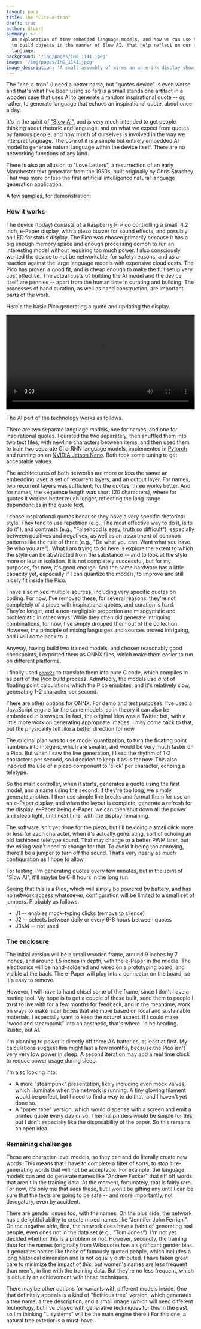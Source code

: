 ```yaml
---
layout: page
title: The "Cite-a-tron"
draft: true
author: Stuart
summary: >-
  An exploration of tiny embedded language models, and how we can use them
  to build objects in the manner of Slow AI, that help reflect on our use of
  language.
background: '/img/pages/IMG_1141.jpeg'
image: '/img/pages/IMG_1141.jpeg'
image_description: 'A small assembly of wires an an e-ink display showing an imaginary quotation'
---
```


The "cite-a-tron" (I need a better name, but "quotes device" is even worse and 
that's what I've been using so far) is a small standalone artifact in a wooden case that uses AI
to generate a random inspirational quote -- or, rather, to generate language that
echoes an inspirational quote, about once a day. 

It's in the spirit of 
["Slow AI"](https://morungos.com/2021/05/08/slow-ai/), and is very much intended 
to get people thinking about rhetoric and language, and on what we
expect from quotes by famous people, and how much of ourselves is involved
in the way we interpret language. The core of it is a simple but entirely
embedded AI model to generate natural language within the device itself. There
are no networking functions of any kind.

There is also an allusion to "Love Letters", a resurrection of an early Manchester
text generator from the 1950s, built originally by Chris Strachey. That was more or
less the first artificial intelligence natural language generation application.

A few samples, for demonstration:



### How it works

The device (today) consists of a Raspberry Pi Pico controlling a small, 4.2 inch, e-Paper
display, with a piezo buzzer for sound effects, and possibly an LED for status display. The
Pico was chosen primarily because it has a big enough memory space and enough
processing oomph to run an interesting model without requiring too much power. 
I also consciously wanted the device to not be networkable, for safety reasons, 
and as a reaction against the large language models with expensive cloud costs. 
The Pico has proven a good fit, and is cheap enough to make the full setup very
cost effective. The actual costs of building the AI model and the device itself are
pennies -- apart from the human time in curating and building. The processes of hand curation, as 
well as hand construction, are important parts of the work.

Here's the basic Pico generating a quote and updating the display.

<video width="100%" controls="controls">
  <source src="/img/quotes.mp4">
</video>

The AI part of the technology works as follows.

There are two separate language models, one for names, and one for inspirational
quotes. I curated the two separately, then shuffled them into two text files, 
with newline characters between items, and then used them to train two separate
CharRNN language models, implemented in [Pytorch](https://pytorch.org/) and running 
on an [NVIDIA Jetson Nano](https://developer.nvidia.com/embedded/jetson-nano-developer-kit).
Both took some tuning to get acceptable values. 

The architectures of both networks are more or less the same: an embedding layer, 
a set of recurrent layers, and an output layer. For names, two recurrent layers
was sufficient; for the quotes, three works better. And for names, the sequence
length was short (20 characters), where for quotes it worked better much longer,
reflecting the long-range dependencies in the quote text.

I chose inspirational quotes because they have a very specific rhetorical style. 
They tend to use repetition (e.g., The most effective way to do it, is to do it"), 
and contrasts (e.g., "Falsehood is easy, truth so difficult"), especially between
positives and negatives, as well as an assortment of common patterns like the
rule of three (e.g., "Do what you can. Want what you have. Be who you are"). What
I am trying to do here is explore the extent to which the style can be abstracted
from the substance -- and to look at the style more or less in isolation. It is not
completely successful, but for my purposes, for now, it's good enough. And the
same hardware has a little capacity yet, especially if I can quantize the models,
to improve and still nicely fit inside the Pico.

I have also mixed multiple sources, including very specific quotes on coding. For
now, I've removed these, for several reasons: they're not completely of a piece
with inspirational quotes, and curation is hard. They're longer, and a non-negligible
proportion are misogynistic and problematic in other ways. While they often did 
generate intriguing combinations, for now, I've simply dropped them out of the
collection. However, the principle of mixing languages and sources proved 
intriguing, and i will come back to it.

Anyway, having build two trained models, and chosen reasonably good checkpoints,
I exported them as ONNX files, which make them easier to run on different platforms.

I finally used [`onnx2c`](https://github.com/kraiskil/onnx2c) to translate them 
into pure C code, which compiles in as
part of the Pico build process. Admittedly, the models use *a lot* of floating
point calculations which the Pico emulates, and it's relatively slow, generating
1-2 character per second. 

There are other options for ONNX. For demo and test purposes, I've used a JavaScript
engine for the same models, so in theory it can also be embedded in browsers. In fact,
the original idea was a Twitter bot, with a little more work on generating appropriate
images. I may come back to that, but the physicality felt like a better direction for now

The original plan was to use model quantization, to turn the floating point numbers into
integers, which are smaller, and would be very much faster on a Pico. But when I 
saw the live generation, I liked the rhythm of 1-2 characters per second, so I 
decided to keep it as is for now. This also inspired the use of a piezo component
to 'click' per character, echoing a teletype.

So the main controller, when it starts, generates a quote using the first model, 
and a name using the second. If they're too long, we simply generate another. I then
use simple line breaks and format them for use on an e-Paper display, and when the
layout is complete, generate a refresh for the display. e-Paper being e-Paper, we
can then shut down all the power and sleep tight, until next time, with the 
display remaining.

The software isn't yet done for the piezo, but I'll be doing a small click more or
less for each character, when it's actually generating, sort of echoing an old
fashioned teletype sound. That may change to a better PWM later, but the wiring won't
need to change for that. To avoid it being too annoying, there'll be a jumper to 
turn off the sound. That's very nearly as much configuration as I hope to allow.

For testing, I'm generating quotes every few minutes, but in the spirit of "Slow AI",
it'll maybe be 6-8 hours in the long run. 

Seeing that this is a Pico, which will simply be powered by battery, and has no
network access whatsoever, configuration will be limited to a small set of 
jumpers. Probably as follows.

 - J1 -- enables mock-typing clicks (remove to silence)
 - J2 -- selects between daily or every 6-8 hours between quotes
 - J3/J4 -- not used

### The enclosure

The initial version will be a small wooden frame, around 9 inches by 7 inches, 
and around 1.5 inches in depth, with 
the e-Paper in the middle. The electronics will be hand-soldered and wired on a 
prototyping board, and visible at the back. The e-Paper will plug into a connector
on the board, so it's easy to remove. 

However, I will have to hand chisel some of the frame, since I don't have a
routing tool. My hope is to get a couple of these built, send them to people
I trust to live with for a few months for feedback, and in the meantime, work
on ways to make nicer boxes that are more based on local and sustainable 
materials. I especially want to keep the *natural* aspect. If I could 
make "woodland steampunk" into an aesthetic, that's where I'd be heading.
Rustic, but AI. 

I'm planning to power it directly off three AA batteries, at least at first. 
My calculations suggest this might last a few months, because the Pico isn't very
very low power in sleep. A second iteration may add a real time clock to reduce
power usage during sleep. 

I'm also looking into:

 - A more "steampunk" presentation, likely including even mock valves, which
   illuminate when the network is running. A tiny glowing filament would be 
   perfect, but I need to find a way to do that, and I haven't yet done so.
 - A "paper tape" version, which would dispense with a screen and emit a printed
   quote every day or so. Thermal printers would be simple for this, but I don't
   especially like the disposability of the paper. So this remains an open idea.


### Remaining challenges

These are character-level models, so they can and do literally create new words. 
This means that I have to complete a filter of sorts, to stop it re-generating
words that will not be acceptable. For example, the language models can and do generate
names like "Andrew Fucker" that riff off words that aren't in the training data. 
At the moment, fortunately, that is fairly rare. For now, it's only me that
sees these, but I won't be gifting any until I can be sure that the texts are going
to be safe -- and more importantly, not derogatory, even by accident. 

There are gender issues too, with the names. On the plus side, the network has a 
delightful ability to create mixed names like "Jennifer John Ferriani". On the 
negative side, first, the network does have a habit of generating real people, 
even ones not in the data set (e.g., "Tom Jones"). I'm not yet decided whether
this is a problem or not. However, secondly, the training data for the names 
(originally from Wikiquote) has a significant gender bias. It generates names 
like those of famously quoted people, which includes a long historical dimension 
and is not equally distributed. I have taken great care to minimize the impact of
this, but women's names are less frequent than men's, in line with the training
data. But they're no less frequent, which is actually an achievement with these
techniques.

There may be other options for variants with different models inside. One that
definitely appeals is a kind of "fictitious tree" version, which generates a
tree name, a tree description, and a small image (which will need different 
technology, but I've played with generative techniques for this in the past, so
I'm thinking "L systems" will be the main engine there.) For this one, a natural
tree exterior is a must-have. 

